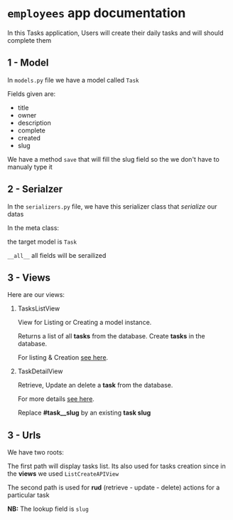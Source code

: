 # `employees` app documentation

In this Tasks application, Users will create their daily tasks and will should complete
them

## 1 - Model

In `models.py` file we have a model called `Task`

Fields given are:

* title
* owner
* description
* complete
* created
* slug

We have a method  `save` that will fill the slug field so the we don't have to manualy type it

## 2 - Serialzer

In the `serializers.py` file, we have this serializer class that *serialize* our datas

In the meta class:

the target model is `Task`

`__all__` all fields will be serailized

## 3 - Views

Here are our views:

1. TasksListView

   View for Listing or  Creating a model instance.

    Returns a list of all **tasks** from the database.
    Create **tasks** in the database.

    For listing & Creation [see here][ref].

    [ref]: http://localhost:8000/api/tasks/

2. TaskDetailView

    Retrieve, Update an delete a **task** from the database.

    For more details [see here][ref].

    [ref]: http://localhost:8000/api/tasks/#task_slug/

    Replace **#task__slug** by an existing **task slug**

## 3 - Urls

We have two roots:

The first path will display tasks list. Its also used for tasks creation
since in the **views** we used `ListCreateAPIView`

The second path is used for **rud** (retrieve - update - delete) actions for a
particular task

**NB:** The lookup field is `slug`
